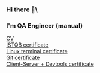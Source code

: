 ### Hi there 👋\
### I'm QA Engineer (manual)

<a href="https://drive.google.com/file/d/1Rzuuwy3z_7mbvPzrsDDvqrA1a4DXJZxY/view?usp=sharing">CV</a>\
<a href="https://drive.google.com/file/d/1SxoBiW1Q14qwjo3oRGQSuFnYBD8qucMg/view?usp=sharing">ISTQB certificate</a>\
<a href="https://drive.google.com/file/d/1BvjLPcAtiyBaSv8O6cVyxyt1z75KaG_E/view?usp=sharing">Linux terminal certificate</a>\
<a href="https://drive.google.com/file/d/1vzfIcIv4bImJc-__62DSlAlTlrQibRfc/view?usp=sharing">Git certificate</a>\
<a href="https://drive.google.com/file/d/1MxQ1oqHGBLSN4Q83RpSGu890ddkVZ_hS/view?usp=sharing">Client-Server + Devtools certificate</a>

<!--
**mashanevzorova/mashanevzorova** is a ✨ _special_ ✨ repository because its `README.md` (this file) appears on your GitHub profile.

Here are some ideas to get you started:

- 🔭 I’m currently working on ...
- 🌱 I’m currently learning ...
- 👯 I’m looking to collaborate on ...
- 🤔 I’m looking for help with ...
- 💬 Ask me about ...
- 📫 How to reach me: ...
- 😄 Pronouns: ...
- ⚡ Fun fact: ...
-->
